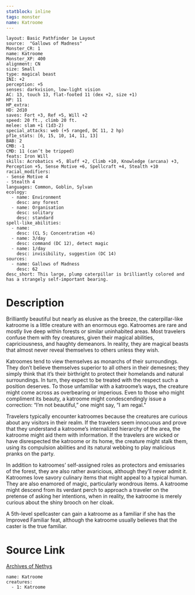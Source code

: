 ```yaml
---
statblock: inline
tags: monster
name: Katroome
---
```

```statblock
layout: Basic Pathfinder 1e Layout
source:  "Gallows of Madness"
Monster_CR: 1
name: Katroome
Monster_XP: 400
alignment: CN
size: Small
type: magical beast
INI: +2
perception: +5
senses: darkvision, low-light vision
AC: 13, touch 13, flat-footed 11 (dex +2, size +1)
HP: 11
HP_extra: 
HD: 2d10
saves: Fort +3, Ref +5, Will +2
speed: 20 ft., climb 20 ft.
melee: slam +1 (1d3-2)
special_attacks: web (+5 ranged, DC 11, 2 hp)
pf1e_stats: [6, 15, 10, 14, 11, 13]
BAB: 2
CMB: -1
CMD: 11 (can’t be tripped)
feats: Iron Will
skills: Acrobatics +5, Bluff +2, Climb +10, Knowledge (arcana) +3, Perception +5, Sense Motive +6, Spellcraft +4, Stealth +10
racial_modifiers:
- Sense Motive 4
- Stealth 4
languages: Common, Goblin, Sylvan
ecology:
  - name: Environment
    desc: any forest
  - name: Organisation
    desc: solitary
    desc: standard
spell-like_abilities:
  - name:
    desc: (CL 5; Concentration +6)
  - name: 3/day
    desc: command (DC 12), detect magic
  - name: 1/day
    desc: invisibility, suggestion (DC 14)
sources:
  - name: Gallows of Madness
    desc: 62
desc_short: This large, plump caterpillar is brilliantly colored and has a strangely self-important bearing.
```
# Description
Brilliantly beautiful but nearly as elusive as the breeze, the caterpillar-like katroome is a little creature with an enormous ego. Katroomes are rare and mostly live deep within forests or similar uninhabited areas. Most travelers confuse them with fey creatures, given their magical abilities, capriciousness, and haughty demeanors. In reality, they are magical beasts that almost never reveal themselves to others unless they wish.

Katroomes tend to view themselves as monarchs of their surroundings. They don’t believe themselves superior to all others in their demesnes; they simply think that it’s their birthright to protect their homelands and natural surroundings. In turn, they expect to be treated with the respect such a position deserves. To those unfamiliar with a katroome’s ways, the creature might come across as overbearing or imperious. Even to those who might compliment its beauty, a katroome might condescendingly issue a correction: “I’m not beautiful,” one might say, “I am regal.”

Travelers typically encounter katroomes because the creatures are curious about any visitors in their realm. If the travelers seem innocuous and prove that they understand a katroome’s internalized hierarchy of the area, the katroome might aid them with information. If the travelers are wicked or have disrespected the katroome or its home, the creature might stalk them, using its compulsion abilities and its natural webbing to play malicious pranks on the party.

In addition to katroomes’ self-assigned roles as protectors and emissaries of the forest, they are also rather avaricious, although they’ll never admit it. Katroomes love savory culinary items that might appeal to a typical human. They are also enamored of magic, particularly wondrous items. A katroome might descend from its verdant perch to approach a traveler on the pretense of asking her intentions, when in reality, the katroome is merely curious about the shiny brooch on her cloak.

A 5th-level spellcaster can gain a katroome as a familiar if she has the Improved Familiar feat, although the katroome usually believes that the caster is the true familiar.
# Source Link
[Archives of Nethys](https://aonprd.com/MonsterDisplay.aspx?ItemName=Katroome)
```encounter-table
name: Katroome
creatures:
  - 1: Katroome
```
